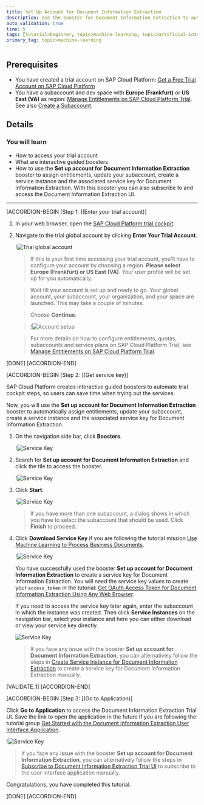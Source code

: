 ```yaml
---
title: Set Up Account for Document Information Extraction
description: Use the booster for Document Information Extraction to automatically create a service instance and the associated service key for Document Information Extraction, one of the SAP AI Business Services, using the SAP Cloud Platform trial cockpit.
auto_validation: true
time: 5
tags: [tutorial>beginner, topic>machine-learning, topic>artificial-intelligence, topic>cloud, products>sap-cloud-platform, products>sap-ai-business-services, products>document-information-extraction]
primary_tag: topic>machine-learning
---
```


## Prerequisites
- You have created a trial account on SAP Cloud Platform: [Get a Free Trial Account on SAP Cloud Platform](hcp-create-trial-account)
- You have a subaccount and dev space with **Europe (Frankfurt)** or **US East (VA)** as region: [Manage Entitlements on SAP Cloud Platform Trial](cp-trial-entitlements). See also [Create a Subaccount](https://help.sap.com/viewer/65de2977205c403bbc107264b8eccf4b/Cloud/en-US/261ba9ca868f469baf64c22257324a75.html).

## Details
### You will learn
  - How to access your trial account
  - What are interactive guided boosters
  - How to use the **Set up account for Document Information Extraction** booster to assign entitlements, update your subaccount, create a service instance and the associated service key for Document Information Extraction. With this booster you can also subscribe to and access the Document Information Extraction UI.
---

[ACCORDION-BEGIN [Step 1: ](Enter your trial account)]

1. In your web browser, open the [SAP Cloud Platform trial cockpit](https://cockpit.hanatrial.ondemand.com/).

2. Navigate to the trial global account by clicking **Enter Your Trial Account**.

    !![Trial global account](01_Foundation20Onboarding_Home.png)

    >If this is your first time accessing your trial account, you'll have to configure your account by choosing a region. **Please select Europe (Frankfurt) or US East (VA)**. Your user profile will be set up for you automatically.

    >Wait till your account is set up and ready to go. Your global account, your subaccount, your organization, and your space are launched. This may take a couple of minutes.

    >Choose **Continue**.

    >!![Account setup](02_Foundation20Onboarding_Processing.png)

    >For more details on how to configure entitlements, quotas, subaccounts and service plans on SAP Cloud Platform Trial, see [Manage Entitlements on SAP Cloud Platform Trial](cp-trial-entitlements).

[DONE]
[ACCORDION-END]


[ACCORDION-BEGIN [Step 2: ](Get service key)]

SAP Cloud Platform creates interactive guided boosters to automate trial cockpit steps, so users can save time when trying out the services.

Now, you will use the **Set up account for Document Information Extraction** booster to automatically assign entitlements, update your subaccount, create a service instance and the associated service key for Document Information Extraction.

1. On the navigation side bar, click **Boosters**.

    !![Service Key](access-booster.png)

2. Search for **Set up account for Document Information Extraction** and click the tile to access the booster.

    !![Service Key](access-booster-tile.png)

3. Click **Start**.

    !![Service Key](booster-start.png)

    >If you have more than one subaccount, a dialog shows in which you have to select the subaccount that should be used. Click **Finish** to proceed.

4. Click **Download Service Key** if you are following the tutorial mission [Use Machine Learning to Process Business Documents](mission.cp-aibus-extract-document-service).

    !![Service Key](booster-success.png)

    You have successfully used the booster **Set up account for Document Information Extraction** to create a service key for Document Information Extraction. You will need the service key values to create your `access_token` in the tutorial: [Get OAuth Access Token for Document Information Extraction Using Any Web Browser](cp-aibus-dox-web-oauth-token).

    If you need to access the service key later again, enter the subaccount in which the instance was created. Then click **Service Instances** on the navigation bar, select your instance and here you can either download or view your service key directly.

    ![Service Key](access-service-key.png)

    >If you face any issue with the booster **Set up account for Document Information Extraction**, you can alternatively follow the steps in [Create Service Instance for Document Information Extraction](cp-aibus-dox-service-instance) to create a service key for Document Information Extraction manually.

[VALIDATE_1]
[ACCORDION-END]


[ACCORDION-BEGIN [Step 3: ](Go to Application)]

Click **Go to Application** to access the Document Information Extraction Trial UI. Save the link to open the application in the future if you are following the tutorial group [Get Started with the Document Information Extraction User Interface Application](group.cp-aibus-extract-ui-app).

!![Service Key](booster-success-app.png)

>If you face any issue with the booster **Set up account for Document Information Extraction**, you can alternatively follow the steps in [Subscribe to Document Information Extraction Trial UI](cp-aibus-dox-ui-sub) to subscribe to the user interface application manually.

Congratulations, you have completed this tutorial.

[DONE]
[ACCORDION-END]
